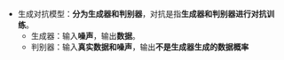 - 生成对抗模型：**分为生成器和判别器**，对抗是指**生成器和判别器进行对抗训练**。
	- 生成器：输入**噪声**，输出**数据**。
	- 判别器：输入**真实数据和噪声**，输出**不是生成器生成的数据概率**